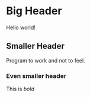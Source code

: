 # Big Header
Hello world!
## Smaller Header
Program to work and not to feel.
### Even smaller header 
This is *bold* 